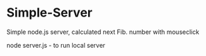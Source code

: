 # Simple-Server
Simple node.js server, calculated next Fib. number with mouseclick

node server.js - to run local server
